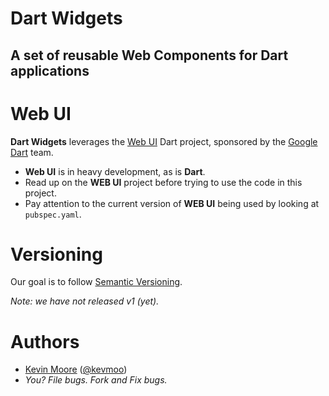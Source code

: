 # Dart Widgets
## A set of reusable Web Components for Dart applications

# Web UI

**Dart Widgets** leverages the [Web UI](https://github.com/dart-lang/web-ui) Dart project, sponsored by the [Google Dart](http://www.dartlang.org/) team.

* **Web UI** is in heavy development, as is **Dart**.
* Read up on the **WEB UI** project before trying to use the code in this project.
* Pay attention to the current version of **WEB UI** being used by looking at `pubspec.yaml`. 

# Versioning

Our goal is to follow [Semantic Versioning](http://semver.org/).

_Note: we have not released v1 (yet)._

# Authors
 * [Kevin Moore](https://github.com/kevmoo) ([@kevmoo](http://twitter.com/kevmoo))
 * _You? File bugs. Fork and Fix bugs._
